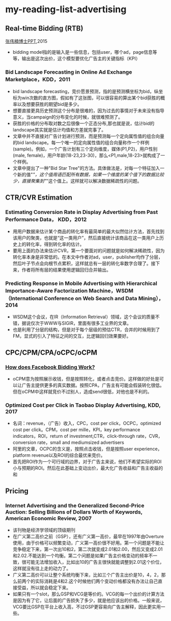 # my-reading-list-advertising


## Real-time Bidding (RTB)

[张伟楠博士PPT](https://github.com/wzhe06/Ad-papers/blob/master/Bidding%20Strategy/Research%20Frontier%20of%20Real-Time%20Bidding%20based%20Display%20Advertising.pdf),2015
* bidding model指的是输入是一些信息，包括user，哪个ad，page信息等等，输出是这次出价，这个模型要优化广告主的关键指标（KPI）

### Bid Landscape Forecasting in Online Ad Exchange Marketplace，KDD，2011
* bid landscape forecasting，竞价愿景预测，指的是预测横坐标为bid，纵坐标为win次数的直方图，假如有了这张图，可以很容易的算出某个bid获胜的概率以及想要获胜的期望bid是多少。
* 想要直接更具历史预测这个分布是很难的，因为过去的事情对于未来没有指导意义，当campaign的分布变化的时候，就很难预测了。
* 获胜的价格的分布取对数之后很像一个正态分布,那也就是说，估计bid的landscape其实就是估计均值和方差就完事了。
* 文章中并不直接对广告计划进行预测，而是预测每一个定向属性值的组合向量的bid landscape。每一个唯一的定向属性值的组合向量称作一个样例(sample)。例如，一个广告计划有三个定向维度，媒体(P1,P2)，用户性别(male, female)，用户年龄(18-23,23-30)，那么<P1,male,18-23>就构成了一个样例。
* 文章中提出了一种"Bid Star Tree"的方法。具体做法是，对每一个特征加入一个新的值"*"，这个值用语匹配所有数据，如果一个维度的某个值下的数据比较少，直接聚集到"*"这个值上。这样就可以解决数据稀疏性的问题。

## CTR/CVR Estimation
### Estimating Conversion Rate in Display Advertising from Past Performance Data， KDD，2012
* 用用户数据来估计某个商品的转化率有最简单的最大似然估计方法，首先找到该用户的聚类，也就是“这一类用户”，然后直接统计该商品在这一类用户上历史上的转化率，得到转化率的估计。
* 要用上面的办法来估计CVR，第一个要面对的问题就是如何解决稀疏性，因为转化率本身是非常低的。在本文中作者对ad，user，publisher均作了分层，然后叶子节点会向根节点累积，这样就总有一层的转化率数字合理了。接下来，作者将所有层的结果使用逻辑回归合并输出。

### Predicting Response in Mobile Advertising with Hierarchical Importance-Aware Factorization Machine，WSDM（International Conference on Web Search and Data Mining），2014
* WSDM这个会议，在IR（Information Retrieval）领域，这个会议的质量不错，据说仅次于WWW与SIGIR，里面有很多工业界的文章。
* 也是利用了分层的结构，但是对于每个层级的预估CTR，合并的时候用到了FM，显式的引入了特征之间的交互，比逻辑回归效果要好。

## CPC/CPM/CPA/oCPC/oCPM
### [How does Facebook Bidding Work?](https://bn.co/how-does-facebook-ocpm-bidding-work/)
* oCPM意为按照展示收钱，但是按照转化，或者点击竞价。这样做的好处是可以让广告主提供更多的真实数据。按照CPA，广告主有可能会假装转化很低。但在oCPM中这样就竞价不过别人，造成send很低，对他也是不利的。

### Optimized Cost per Click in Taobao Display Advertising, KDD, 2017
* 名词：revenue，（广告）收入，CPC，cost per click，OCPC，optimized cost per click。CPM，cost per mille，KPI，key performance indicators，ROI，return of investment,CTR，click-through rate，CVR，conversion rate，small and mediumsized
advertisers 
* 阿里的文章，OCPC的含义是，按照点击收钱，但是按照user experience，platform revenue以及ROI的综合最优来竞价。
* 首先把ROI作为一个可行域的边界，对于广告主来说，他们不希望实际的ROI小与预期的ROI。然后在此基础上变动出价，最大化广告收益和广告主收益的和

## Pricing
### Internet Advertising and the Generalized Second-Price Auction: Selling Billions of Dollars Worth of Keywords, American Economic Review, 2007
* 该刊物是经济学领域的顶级期刊
* 在广义第二高价之前（GSP），还有广义第一高价，最早在1997年由Overture使用，由于价格可以频繁变动，广义第一高价很不好用。第一个问题是不能让竞争稳定下来，第一次出10和2，第二次就变成2.01和2.00，然后又变成2.01和2.02.不能达到一个均衡。第二个问题是如果广告主价格变动的频率不一致，很可能无法增加收入，比如出10的广告主很快就能调整到2.01这个价位，这样就没有往上走的动力了。
* 广义第二高价可以让整个系统均衡下来，比如三个广告主出价是10，4，2，那么前两个的实际消耗是4和2.这个时候他们两个变动价格都没有办法让自己直接受益，所以就会稳定下来。
* 如果只有一个slot，那么GSP和VCG是等价的。VCG的每一个出价的计算方法是因为有了它，让后面的广告损失了多少，就是他应该出的价格。一般来说，VCG要比GSP在平台上收入高，不过GSP更容易向广告主解释，因此更实用一些。





